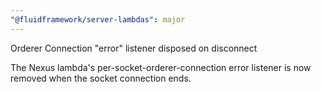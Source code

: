 ```yaml
---
"@fluidframework/server-lambdas": major
---
```


Orderer Connection "error" listener disposed on disconnect

The Nexus lambda's per-socket-orderer-connection error listener is now removed when the socket connection ends.
